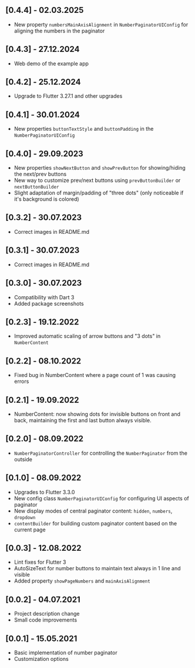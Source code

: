## [0.4.4] - 02.03.2025

- New property `numbersMainAxisAlignment` in `NumberPaginatorUIConfig` for aligning the numbers in
  the paginator

## [0.4.3] - 27.12.2024

- Web demo of the example app

## [0.4.2] - 25.12.2024

- Upgrade to Flutter 3.27.1 and other upgrades

## [0.4.1] - 30.01.2024

- New properties `buttonTextStyle` and `buttonPadding` in the `NumberPaginatorUIConfig`

## [0.4.0] - 29.09.2023

- New properties `showNextButton` and `showPrevButton` for showing/hiding the next/prev buttons
- New way to customize prev/next buttons using `prevButtonBuilder` or `nextButtonBuilder`
- Slight adaptation of margin/padding of "three dots" (only noticeable if it's background is
  colored)

## [0.3.2] - 30.07.2023

- Correct images in README.md

## [0.3.1] - 30.07.2023

- Correct images in README.md

## [0.3.0] - 30.07.2023

- Compatibility with Dart 3
- Added package screenshots

## [0.2.3] - 19.12.2022

- Improved automatic scaling of arrow buttons and "3 dots" in `NumberContent`

## [0.2.2] - 08.10.2022

- Fixed bug in NumberContent where a page count of 1 was causing errors

## [0.2.1] - 19.09.2022

- NumberContent: now showing dots for invisible buttons on front and back, maintaining the first
  and last button always visible.

## [0.2.0] - 08.09.2022

- `NumberPaginatorController` for controlling the `NumberPaginator` from the outside

## [0.1.0] - 08.09.2022

- Upgrades to Flutter 3.3.0
- New config class `NumberPaginatorUIConfig` for configuring UI aspects of paginator
- New display modes of central paginator content: `hidden`, `numbers`, `dropdown`
- `contentBuilder` for building custom paginator content based on the current page

## [0.0.3] - 12.08.2022

- Lint fixes for Flutter 3
- AutoSizeText for number buttons to maintain text always in 1 line and visible
- Added property `showPageNumbers` and `mainAxisAlignment`

## [0.0.2] - 04.07.2021

- Project description change
- Small code improvements

## [0.0.1] - 15.05.2021

- Basic implementation of number paginator
- Customization options
